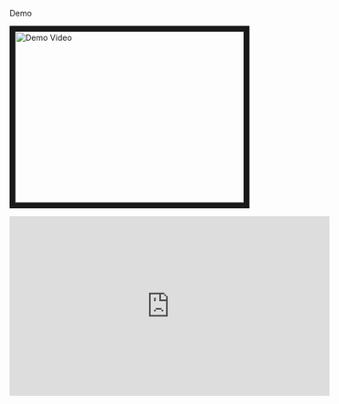 Demo


<a href="http://www.youtube.com/watch?feature=player_embedded&v=ZyTjWV-8E5c
" target="_blank"><img src="http://img.youtube.com/vi/ZyTjWV-8E5c/0.jpg" 
alt="Demo Video" width="400" height="300" border="10" /></a>

<iframe width="560" height="315" src="https://www.youtube.com/embed/ZyTjWV-8E5c" frameborder="0" allow="accelerometer; autoplay; encrypted-media; gyroscope; picture-in-picture" allowfullscreen></iframe>





